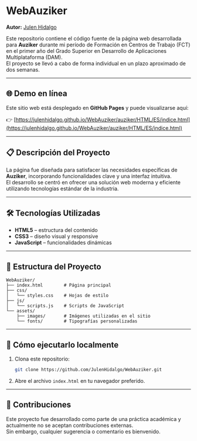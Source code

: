 # WebAuziker

**Autor:** [Julen Hidalgo](https://github.com/JulenHidalgo)

Este repositorio contiene el código fuente de la página web desarrollada para **Auziker** durante mi período de Formación en Centros de Trabajo (FCT) en el primer año del Grado Superior en Desarrollo de Aplicaciones Multiplataforma (DAM).  
El proyecto se llevó a cabo de forma individual en un plazo aproximado de dos semanas.

---

## 🌐 Demo en línea

Este sitio web está desplegado en **GitHub Pages** y puede visualizarse aquí:

👉 [https://julenhidalgo.github.io/WebAuziker/auziker/HTML/ES/indice.html](https://julenhidalgo.github.io/WebAuziker/auziker/HTML/ES/indice.html)

---

## 📋 Descripción del Proyecto

La página fue diseñada para satisfacer las necesidades específicas de **Auziker**, incorporando funcionalidades clave y una interfaz intuitiva.  
El desarrollo se centró en ofrecer una solución web moderna y eficiente utilizando tecnologías estándar de la industria.

---

## 🛠️ Tecnologías Utilizadas

- **HTML5** – estructura del contenido
- **CSS3** – diseño visual y responsive
- **JavaScript** – funcionalidades dinámicas

---

## 📁 Estructura del Proyecto

```
WebAuziker/
├── index.html        # Página principal
├── css/
│   └── styles.css    # Hojas de estilo
├── js/
│   └── scripts.js    # Scripts de JavaScript
└── assets/
    ├── images/       # Imágenes utilizadas en el sitio
    └── fonts/        # Tipografías personalizadas
```

---

## 🚀 Cómo ejecutarlo localmente

1. Clona este repositorio:
   ```bash
   git clone https://github.com/JulenHidalgo/WebAuziker.git
   ```

2. Abre el archivo `index.html` en tu navegador preferido.

---

## 🤝 Contribuciones

Este proyecto fue desarrollado como parte de una práctica académica y actualmente no se aceptan contribuciones externas.  
Sin embargo, cualquier sugerencia o comentario es bienvenido.
